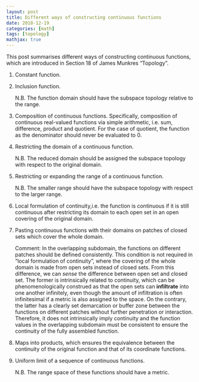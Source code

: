 ```yaml
---
layout: post
title: Different ways of constructing continuous functions
date: 2018-12-19
categories: [math]
tags: [topology]
mathjax: true
---
```


This post summarises different ways of constructing continuous functions, which are introduced in Section 18 of James Munkres “Topology”.

1. Constant function.
2. Inclusion function.
   
   N.B. The function domain should have the subspace topology relative to the range.
3. Composition of continuous functions. Specifically, composition of continuous real-valued functions via simple arithmetic, i.e. sum, difference, product and quotient. For the case of quotient, the function as the denominator should never be evaluated to 0.
4. Restricting the domain of a continuous function.
   
   N.B. The reduced domain should be assigned the subspace topology with respect to the original domain.
5. Restricting or expanding the range of a continuous function.
   
   N.B. The smaller range should have the subspace topology with respect to the larger range.
6. Local formulation of continuity,i.e. the function is continuous if it is still continuous after restricting its domain to each open set in an open covering of the original domain.
7. Pasting continuous functions with their domains on patches of closed sets which cover the whole domain.

   Comment: In the overlapping subdomain, the functions on different patches should be defined consistently. This condition is not required in “local formulation of continuity”, where the covering of the whole domain is made from open sets instead of closed sets. From this difference, we can *sense* the difference between open set and closed set. The former is intrinsically related to continuity, which can be phenomenologically construed as that the open sets can **infiltrate** into one another infinitely, even though the amount of infiltration is often infinitesimal if a metric is also assigned to the space. On the contrary, the latter has a clearly set demarcation or buffer zone between the functions on different patches without further penetration or interaction. Therefore, it does not intrinsically imply continuity and the function values in the overlapping subdomain must be consistent to ensure the continuity of the fully assembled function.
8. Maps into products, which ensures the equivalence between the continuity of the original function and that of its coordinate functions.
9. Uniform limit of a sequence of continuous functions. 

    N.B. The range space of these functions should have a metric.
